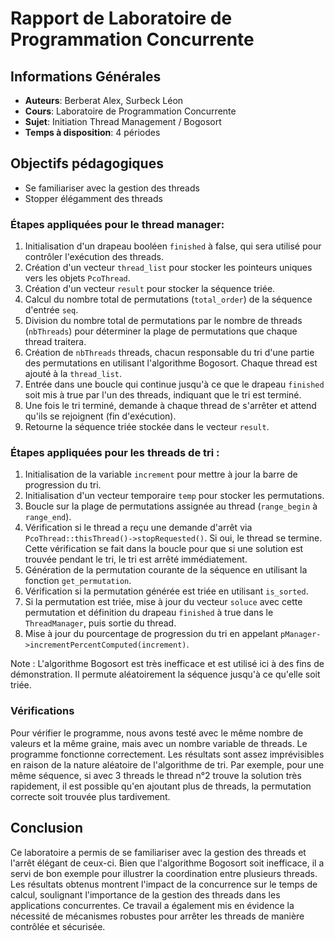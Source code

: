 # Rapport de Laboratoire de Programmation Concurrente

## Informations Générales
- **Auteurs**: Berberat Alex, Surbeck Léon
- **Cours**: Laboratoire de Programmation Concurrente
- **Sujet**: Initiation Thread Management / Bogosort
- **Temps à disposition**: 4 périodes

## Objectifs pédagogiques
- Se familiariser avec la gestion des threads
- Stopper élégamment des threads

### Étapes appliquées pour le thread manager:
1. Initialisation d'un drapeau booléen `finished` à false, qui sera utilisé pour contrôler l'exécution des threads.
2. Création d'un vecteur `thread_list` pour stocker les pointeurs uniques vers les objets `PcoThread`.
3. Création d'un vecteur `result` pour stocker la séquence triée.
4. Calcul du nombre total de permutations (`total_order`) de la séquence d'entrée `seq`.
5. Division du nombre total de permutations par le nombre de threads (`nbThreads`) pour déterminer la plage de permutations que chaque thread traitera.
6. Création de `nbThreads` threads, chacun responsable du tri d'une partie des permutations en utilisant l'algorithme Bogosort. Chaque thread est ajouté à la `thread_list`.
7. Entrée dans une boucle qui continue jusqu'à ce que le drapeau `finished` soit mis à true par l'un des threads, indiquant que le tri est terminé.
8. Une fois le tri terminé, demande à chaque thread de s'arrêter et attend qu'ils se rejoignent (fin d'exécution).
9. Retourne la séquence triée stockée dans le vecteur `result`.

### Étapes appliquées pour les threads de tri :
1. Initialisation de la variable `increment` pour mettre à jour la barre de progression du tri.
2. Initialisation d'un vecteur temporaire `temp` pour stocker les permutations.
3. Boucle sur la plage de permutations assignée au thread (`range_begin` à `range_end`).
4. Vérification si le thread a reçu une demande d'arrêt via `PcoThread::thisThread()->stopRequested()`. Si oui, le thread se termine. Cette vérification se fait dans la boucle pour que si une solution est trouvée pendant le tri, le tri est arrêté immédiatement.
5. Génération de la permutation courante de la séquence en utilisant la fonction `get_permutation`.
6. Vérification si la permutation générée est triée en utilisant `is_sorted`.
7. Si la permutation est triée, mise à jour du vecteur `soluce` avec cette permutation et définition du drapeau `finished` à true dans le `ThreadManager`, puis sortie du thread.
8. Mise à jour du pourcentage de progression du tri en appelant `pManager->incrementPercentComputed(increment)`.


Note : L'algorithme Bogosort est très inefficace et est utilisé ici à des fins de démonstration. Il permute aléatoirement la séquence jusqu'à ce qu'elle soit triée.

### Vérifications
Pour vérifier le programme, nous avons testé avec le même nombre de valeurs et la même graine, mais avec un nombre variable de threads.
Le programme fonctionne correctement. Les résultats sont assez imprévisibles en raison de la nature aléatoire de l'algorithme de tri.
Par exemple, pour une même séquence, si avec 3 threads le thread n°2 trouve la solution très rapidement, il est possible qu'en ajoutant plus de threads, la permutation correcte soit trouvée plus tardivement.


## Conclusion
Ce laboratoire a permis de se familiariser avec la gestion des threads et l'arrêt élégant de ceux-ci.
Bien que l'algorithme Bogosort soit inefficace, il a servi de bon exemple pour illustrer la coordination entre plusieurs threads.
Les résultats obtenus montrent l'impact de la concurrence sur le temps de calcul, soulignant l'importance de la gestion des threads dans les applications concurrentes.
Ce travail a également mis en évidence la nécessité de mécanismes robustes pour arrêter les threads de manière contrôlée et sécurisée.
